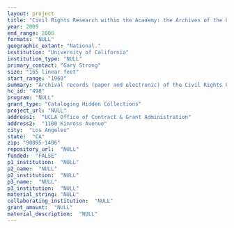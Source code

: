 ```yaml
--- 
layout: project 
title: "Civil Rights Research within the Academy: the Archives of the Civil Rights Project (CRP)"
year: 2009
end_range: 2006
formats: "NULL"
geographic_extant: "National."
institution: "University of California"
institution_type: "NULL"
primary_contact: "Gary Strong"
size: "165 linear feet"
start_range: "1960"
summary: "Archival records (paper and electronic) of the Civil Rights Project. The Civil Rights Project (CRP) was established in 1996 at Harvard University as a multidisciplinary research and policy think tank in support of academics, policy makers, and civil rights advocates. The CRP relocated to UCLA in 2007. The Project's original co-directors, Gary Orfield and Christopher Edley, Jr., maintained a broad perspective: civil rights among all populations - African Americans, Asians, Latinos, Native Americans - as it relates to education, employment, housing, immigration, the law, and city/state/federal legislation. The CRP archives document the Project's formation, growth, research, and the CRP's collaborations with scholars, policy makers, civil rights organizations, and journalists. The archival materials are in hard copy (165 linear ft.) and electronic formats. File types include: correspondence; research data; studies; interviews; comprehensive research subject files; audio and video recordings; and court-appointed expert reports. The electronic files, primarily email, document the CRP during its years at Harvard. CRP research studies have been produced at the request of the Ford Foundation and a number of Federal District Courts. Examples of comprehensive research files include the Chicago housing policy (1976-1992) and the Indiana Youth Opportunity Study (1990-). Court-appointed reports include civil rights cases in Baltimore, Chicago, and Los Angeles."
hc_id: "498"
program: "NULL"
grant_type: "Cataloging Hidden Collections"
project_url: "NULL"
address1:  "UCLA Office of Contract & Grant Administration"
address2:  "1100 Kinross Avenue"
city:  "Los Angeles"
state:  "CA"
zip: "90095-1406"
repository_url:  "NULL"
funded:  "FALSE"
p1_institution:  "NULL"
p2_name:  "NULL"
p2_institution:  "NULL"
p3_name:  "NULL"
p3_institution:  "NULL"
material_string: "NULL"
collaborating_institution:  "NULL"
grant_amount:  "NULL"
material_description:  "NULL"
---
```

